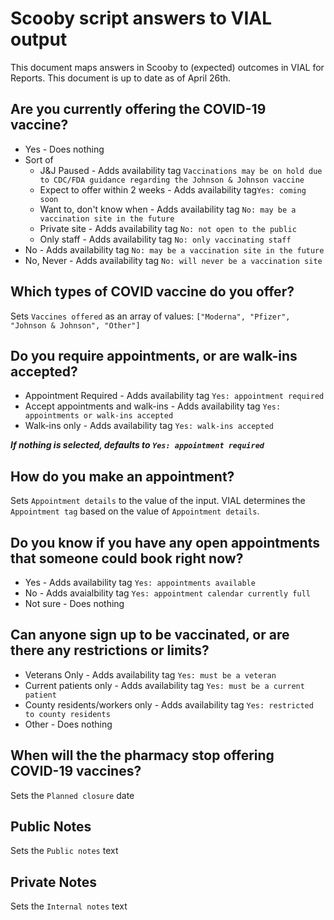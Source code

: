 # Scooby script answers to VIAL output

This document maps answers in Scooby to (expected) outcomes in VIAL for Reports. This document is up to date as of April 26th.

## Are you currently offering the COVID-19 vaccine?

- Yes - Does nothing
- Sort of
  - J&J Paused - Adds availability tag `Vaccinations may be on hold due to CDC/FDA guidance regarding the Johnson & Johnson vaccine`
  - Expect to offer within 2 weeks - Adds availability tag`Yes: coming soon`
  - Want to, don't know when - Adds availability tag `No: may be a vaccination site in the future`
  - Private site - Adds availability  tag `No: not open to the public`
  - Only staff - Adds availability tag `No: only vaccinating staff`
- No - Adds availability tag `No: may be a vaccination site in the future`
- No, Never - Adds availability tag `No: will never be a vaccination site`

## Which types of COVID vaccine do you offer?

Sets `Vaccines offered` as an array of values: `["Moderna", "Pfizer", "Johnson & Johnson", "Other"]`

## Do you require appointments, or are walk-ins accepted?

- Appointment Required - Adds availability tag `Yes: appointment required`
- Accept appointments and walk-ins - Adds availability tag `Yes: appointments or walk-ins accepted`
- Walk-ins only - Adds availability tag `Yes: walk-ins accepted`

***If nothing is selected, defaults to `Yes: appointment required`***

## How do you make an appointment?

Sets `Appointment details` to the value of the input. VIAL determines the `Appointment tag` based on the value of `Appointment details`.

## Do you know if you have any open appointments that someone could book right now?

- Yes - Adds availability tag `Yes: appointments available`
- No - Adds avaialbility tag `Yes: appointment calendar currently full`
- Not sure - Does nothing

## Can anyone sign up to be vaccinated, or are there any restrictions or limits?

- Veterans Only - Adds availability tag `Yes: must be a veteran`
- Current patients only - Adds availability tag `Yes: must be a current patient`
- County residents/workers only - Adds availability tag `Yes: restricted to county residents`
- Other - Does nothing


## When will the the pharmacy stop offering COVID-19 vaccines?

Sets the `Planned closure` date

## Public Notes

Sets the `Public notes` text

## Private Notes

Sets the `Internal notes` text